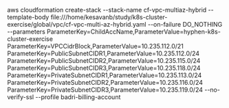 

aws cloudformation create-stack --stack-name cf-vpc-multiaz-hybrid --template-body file:///home/kesavanb/study/k8s-cluster-exercise/global/vpc/cf-vpc-multi-az-hybrid.yaml --on-failure DO_NOTHING --parameters ParameterKey=ChildAccName,ParameterValue=hyphen-k8s-cluster-exercise \
ParameterKey=VPCCidrBlock,ParameterValue=10.235.112.0/21 ParameterKey=PublicSubnetCIDR1,ParameterValue=10.235.112.0/24 ParameterKey=PublicSubnetCIDR2,ParameterValue=10.235.115.0/24 ParameterKey=PublicSubnetCIDR3,ParameterValue=10.235.118.0/24 ParameterKey=PrivateSubnetCIDR1,ParameterValue=10.235.113.0/24 ParameterKey=PrivateSubnetCIDR2,ParameterValue=10.235.116.0/24 ParameterKey=PrivateSubnetCIDR3,ParameterValue=10.235.119.0/24 --no-verify-ssl --profile badri-billing-account  